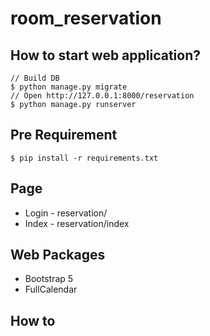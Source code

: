 # room_reservation

## How to start web application?
```
// Build DB
$ python manage.py migrate
// Open http://127.0.0.1:8000/reservation
$ python manage.py runserver
```

## Pre Requirement
`$ pip install -r requirements.txt`

## Page
* Login - reservation/
* Index - reservation/index

## Web Packages
* Bootstrap 5
* FullCalendar

## How to 
